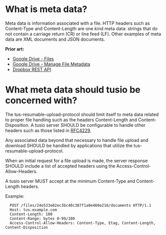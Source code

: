 # What is meta data?

Meta data is information associated with a file.  HTTP headers such as 
Content-Type and Content-Length are one kind meta data: strings that
do not contain a carriage return (CR) or line feed (LF).  Other examples 
of meta data are XML documents and JSON documents.

**Prior art:**

* [Google Drive - Files](https://developers.google.com/drive/v2/reference/files)
* [Google Drive - Manage File Metadata](https://developers.google.com/drive/v2/reference/files)
* [Dropbox REST API](https://www.dropbox.com/developers/core/api#metadata)

# What meta data should tusio be concerned with?

  The tus-resumable-upload-protocol should limit itself to meta data related to proper file handling
  such as the headers Content-Length and Content-Disposition.  A tusio server SHOULD be configurable
  to handle other headers such as those listed in [RFC4229](http://tools.ietf.org/html/rfc4229).
  
  Any associated data beyond that necessary to handle file upload and download SHOULD be handled by 
  applications that utilize the tus-resumable-upload-protocol.
  
  When an initial request for a file upload is made, the server response SHOULD include a list of 
  accepted headers using the Access-Control-Allow-Headers.
  
  A tusio server MUST accept at the minimum Content-Type and Content-Length headers.
  
  Example:
 
``` 
  POST /files/24e533e02ec3bc40c387f1a0e460e216/documents HTTP/1.1
  Host: tus.example.com
  Content-Length: 100
  Content-Range: bytes 0-99/100
  Access-Control-Allow-Headers: Content-Type, Etag, Content-Length, Content-Disposition
```
  

